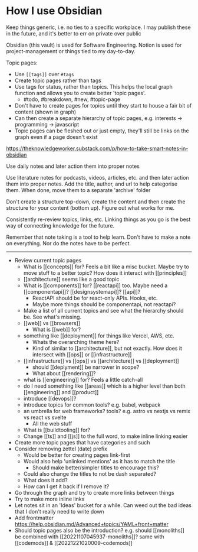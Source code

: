 # How I use Obsidian

Keep things generic, i.e. no ties to a specific workplace. I may publish these in the future, and it's better to err on private over public

Obsidian (this vault) is used for Software Engineering. Notion is used for project-management or things tied to my day-to-day.

Topic pages:
- Use `[[tags]]` over `#tags`
- Create topic pages rather than tags
- Use tags for status, rather than topics. This helps the local graph function and allows you to create better 'topic pages'.
	- #todo, #breakdown, #new, #topic-page
- Don't have to create pages for topics until they start to house a fair bit of content (shown in graph)
- Can then create a separate hierarchy of topic pages, e.g. interests -> programming -> javascript
- Topic pages can be fleshed out or just empty, they'll still be links on the graph even if a page doesn't exist

https://theknowledgeworker.substack.com/p/how-to-take-smart-notes-in-obsidian

Use daily notes and later action them into proper notes

Use literature notes for podcasts, videos, articles, etc. and then later action them into proper notes.
Add the title, author, and url to help categorise them.
When done, move them to a separate 'archive' folder

Don't create a structure top-down, create the content and then create the structure for your content (bottom up). Figure out what works for me.

Consistently re-review topics, links, etc. Linking things as you go is the best way of connecting knowledge for the future.

Remember that note taking is a tool to help learn. Don't have to make a note on everything. Nor do the notes have to be perfect.

---

- Review current topic pages
	- What is [[concepts]] for? Feels a bit like a misc bucket. Maybe try to move stuff to a better topic? How does it interact with [[principles]]
	- [[architecture]] seems like a good topic
	- What is [[components]] for? [[reactapi]] too. Maybe need a [[componentapi]]? [[designsystemapi]]? [[api]]?
		- ReactAPI should be for react-only APIs. Hooks, etc.
		- Maybe more things should be componentapi, not reactapi?
	- Make a list of all current topics and see what the hierarchy should be. See what's missing.
	- [[web]] vs [[browsers]]
		- What is [[web]] for?
	- something like [[deployment]] for things like Vercel, AWS, etc.
		- Whats the overarching theme here?
		- Kind of similar to [[architecture]], but not exactly. How does it intersect with [[ops]] or [[infrastructure]]
	- [[infrastructure]] vs [[ops]] vs [[architecture]] vs [[deployment]]
		- should [[deplyment]] be narrower in scope?
		- What about [[rendering]]?
	- what is [[engineering]] for? Feels a little catch-all
	- do I need something like [[areas]] which is a higher level than both [[engineering]] and [[product]]
	- introduce [[devops]]?
	- introduce topics for common tools? e.g. babel, webpack
	- an umbrella for web frameworks? tools? e.g. astro vs nextjs vs remix vs react vs svelte
		- All the web stuff
	- What is [[buildtooling]] for?
	- Change [[ts]] and [[js]] to the full word, to make inline linking easier
- Create more topic pages that have categories and such
- Consider removing zettel (date) prefix
	- Would be better for creating pages link-first
	- Would also help 'unlinked mentions' as it has to match the title
		- Should make better/simpler titles to encourage this?
	- Could also change the titles to not be dash separated?
	- What does it add?
	- How can I get it back if I remove it?
- Go through the graph and try to create more links between things
- Try to make more inline links
- Let notes sit in an 'Ideas' bucket for a while. Can weed out the bad ideas that I don't really need to write down
- Add frontmatter https://help.obsidian.md/Advanced+topics/YAML+front+matter
- Should topic pages also be the introduction? e.g. should [[monoliths]] be combined with [[20221107045937-monoliths]]? same with [[codemods]] & [[20221221020009-codemods]]